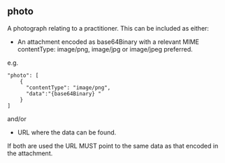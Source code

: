 ## photo

A photograph relating to a practitioner. This can be included as either:

- An attachment encoded as base64Binary with a relevant MIME contentType: image/png, image/jpg or image/jpeg preferred.

e.g. 
```
"photo": [
    {
      "contentType": "image/png",
      "data":"{base64Binary} "
    }
]
```
and/or

- URL where the data can be found.

If both are used the URL MUST point to the same data as that encoded in the attachment.